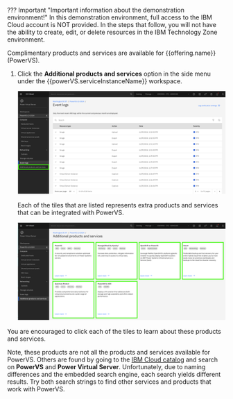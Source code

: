 ??? Important "Important information about the demonstration environment!"
    In this demonstration environment, full access to the IBM Cloud account is NOT provided. In the steps that follow, you will not have the ability to create, edit, or delete resources in the IBM Technology Zone environment.
    
Complimentary products and services are available for {{offering.name}} (PowerVS).

1. Click the **Additional products and services** option in the side menu under the {{powerVS.serviceInstanceName}} workspace.

    ![](_attachments/AdditionalPSMenu.png)

    Each of the tiles that are listed represents extra products and services that can be integrated with PowerVS.

    ![](_attachments/AdditionalPS.png)

You are encouraged to click each of the tiles to learn about these products and services. 

Note, these products are not all the products and services available for PowerVS. Others are found by going to the <a href="https://cloud.ibm.com/catalog" target="_blank">IBM Cloud catalog</a> and search on **PowerVS** and **Power Virtual Server**. Unfortunately, due to naming differences and the embedded search engine, each search yields different results. Try both search strings to find other services and products that work with PowerVS.